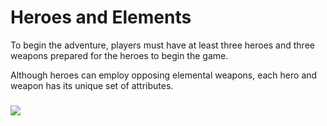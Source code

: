 # Heroes and Elements

To begin the adventure, players must have at least three heroes and three weapons prepared for the heroes to begin the game.

Although heroes can employ opposing elemental weapons, each hero and weapon has its unique set of attributes.

###

![](../../.gitbook/assets/273083118\_742158360092661\_5449170953364504536\_n.png)
